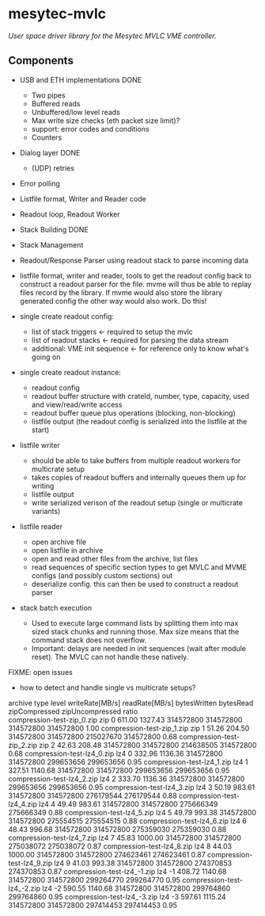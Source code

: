 # mesytec-mvlc

*User space driver library for the Mesytec MVLC VME controller.*

## Components

* USB and ETH implementations DONE
  - Two pipes
  - Buffered reads
  - Unbuffered/low level reads
  - Max write size checks (eth packet size limit)?
  - support: error codes and conditions
  - Counters

* Dialog layer DONE
  - (UDP) retries
* Error polling
* Listfile format, Writer and Reader code
* Readout loop, Readout Worker
* Stack Building DONE
* Stack Management
* Readout/Response Parser using readout stack to parse incoming data
* listfile format, writer and reader, tools to get the readout config back to
  construct a readout parser for the file.
  mvme will thus be able to replay files record by the library.
  If mvme would also store the library generated config the other way would
  also work. Do this!

* single create readout config:
  - list of stack triggers          <- required to setup the mvlc
  - list of readout stacks          <- required for parsing the data stream
  - additional: VME init sequence   <- for reference only to know what's going on

* single create readout instance:
  - readout config
  - readout buffer structure with crateId, number, type, capacity, used and view/read/write access
  - readout buffer queue plus operations (blocking, non-blocking)
  - listfile output (the readout config is serialized into the listfile at the start)

* listfile writer
  - should be able to take buffers from multiple readout workers for multicrate setup
  - takes copies of readout buffers and internally queues them up for writing
  - listfile output
  - write serialized verison of the readout setup (single or multicrate variants)

* listfile reader
  - open archive file
  - open listfile in archive
  - open and read other files from the archive, list files
  - read sequences of specific section types to get MVLC and MVME
    configs (and possibly custom sections) out
  - deserialize config. this can then be used to construct a readout parser

* stack batch execution
  - Used to execute large command lists by splitting them into max sized stack
    chunks and running those. Max size means that the command stack does not
    overflow.
  - Important: delays are needed in init sequences (wait after module reset).
    The MVLC can not handle these natively.

FIXME: open issues
- how to detect and handle single vs multicrate setups?


archive                        type     level writeRate[MB/s] readRate[MB/s]  bytesWritten         bytesRead            zipCompressed        zipUncompressed      ratio     
compression-test-zip_0.zip     zip      0     611.00          1327.43         314572800            314572800            314572800            314572800            1.00
compression-test-zip_1.zip     zip      1     51.26           204.50          314572800            314572800            215027670            314572800            0.68
compression-test-zip_2.zip     zip      2     42.63           208.48          314572800            314572800            214638505            314572800            0.68
compression-test-lz4_0.zip     lz4      0     332.96          1136.36         314572800            314572800            299653656            299653656            0.95
compression-test-lz4_1.zip     lz4      1     327.51          1140.68         314572800            314572800            299653656            299653656            0.95
compression-test-lz4_2.zip     lz4      2     333.70          1136.36         314572800            314572800            299653656            299653656            0.95
compression-test-lz4_3.zip     lz4      3     50.19           983.61          314572800            314572800            276179544            276179544            0.88
compression-test-lz4_4.zip     lz4      4     49.49           983.61          314572800            314572800            275666349            275666349            0.88
compression-test-lz4_5.zip     lz4      5     49.79           993.38          314572800            314572800            275554515            275554515            0.88
compression-test-lz4_6.zip     lz4      6     48.43           996.68          314572800            314572800            275359030            275359030            0.88
compression-test-lz4_7.zip     lz4      7     45.83           1000.00         314572800            314572800            275038072            275038072            0.87
compression-test-lz4_8.zip     lz4      8     44.03           1000.00         314572800            314572800            274623461            274623461            0.87
compression-test-lz4_9.zip     lz4      9     41.03           993.38          314572800            314572800            274370853            274370853            0.87
compression-test-lz4_-1.zip    lz4      -1    408.72          1140.68         314572800            314572800            299264770            299264770            0.95
compression-test-lz4_-2.zip    lz4      -2    590.55          1140.68         314572800            314572800            299764860            299764860            0.95
compression-test-lz4_-3.zip    lz4      -3    597.61          1115.24         314572800            314572800            297414453            297414453            0.95
